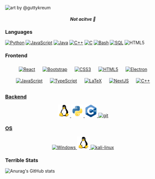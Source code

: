 



![art by @guttykreum](https://i.pinimg.com/originals/1c/4a/45/1c4a4596912277e7b3b209f1ccf49927.gif)
>
<h4 align="center" > <i>Not acitve 🫥</i></h4>


### Languages 
[![Python](https://img.shields.io/badge/python-black?style=for-the-badge&logo=python)](https://python.org)
[![JavaScript](https://img.shields.io/badge/javascript-black?style=for-the-badge&logo=javascript)](https://www.w3schools.com/js/)
[![Java](https://img.shields.io/badge/java-black?style=for-the-badge&logo=openjdk)](https://www.java.com/en/)
[![C++](https://img.shields.io/badge/c++-black?style=for-the-badge&logo=cplusplus)](https://www.w3schools.com/cpp/default.asp)
[![C](https://img.shields.io/badge/c-black?style=for-the-badge&logo=c)](https://www.w3schools.com/c/)
[![Bash](https://img.shields.io/badge/bash-black?style=for-the-badge&logo=gnu-bash&logoColor=white)](https://www.gnu.org/software/bash/)
[![SQL](https://img.shields.io/badge/sql-black?style=for-the-badge&logo=mysql)](https://www.w3schools.com/sql/)
![HTML5](https://img.shields.io/badge/html5-black?style=for-the-badge&logo=html5)


### Frontend
<div align="center">  
<a href="https://reactjs.org/" target="_blank"><img style="margin: 10px" src="https://profilinator.rishav.dev/skills-assets/react-original-wordmark.svg" alt="React" height="50" /></a>  
<a href="https://getbootstrap.com/docs/3.4/javascript/" target="_blank"><img style="margin: 10px" src="https://profilinator.rishav.dev/skills-assets/bootstrap-plain.svg" alt="Bootstrap" height="50" /></a>  
<a href="https://www.w3schools.com/css/" target="_blank"><img style="margin: 10px" src="https://profilinator.rishav.dev/skills-assets/css3-original-wordmark.svg" alt="CSS3" height="50" /></a>  
<a href="https://en.wikipedia.org/wiki/HTML5" target="_blank"><img style="margin: 10px" src="https://profilinator.rishav.dev/skills-assets/html5-original-wordmark.svg" alt="HTML5" height="50" /></a>  
<a href="https://www.electronjs.org/" target="_blank"><img style="margin: 10px" src="https://profilinator.rishav.dev/skills-assets/electron-original.svg" alt="Electron" height="50" /></a>  
<a href="https://www.javascript.com/" target="_blank"><img style="margin: 10px" src="https://profilinator.rishav.dev/skills-assets/javascript-original.svg" alt="JavaScript" height="50" /></a>  
<a href="https://www.typescriptlang.org/" target="_blank"><img style="margin: 10px" src="https://profilinator.rishav.dev/skills-assets/typescript-original.svg" alt="TypeScript" height="50" /></a>  
<a href="https://www.latex-project.org/" target="_blank"><img style="margin: 10px" src="https://profilinator.rishav.dev/skills-assets/latex.png" alt="LaTeX" height="50" /></a>  
<a href="https://nextjs.org/" target="_blank"><img style="margin: 10px" src="https://profilinator.rishav.dev/skills-assets/nextjs.png" alt="NextJS" height="50" /></a> <a href="http://cppreference.com" target="_blank"><img style="margin: 10px" src="https://upload.wikimedia.org/wikipedia/commons/thumb/1/18/ISO_C%2B%2B_Logo.svg/800px-ISO_C%2B%2B_Logo.svg.png" alt="C++" height="50"</a>
</div>

</td><td valign="top" width="33%">

### Backend 
<div align="center">
<a href="https://www.linux.org/" target="_blank" rel="noreferrer"> <img src="https://raw.githubusercontent.com/devicons/devicon/master/icons/linux/linux-original.svg" alt="linux" width="40" height="40"href="https://www.python.org" target="_blank" rel="noreferrer"> <img src="https://raw.githubusercontent.com/devicons/devicon/master/icons/python/python-original.svg" alt="python" width="40" height="40"href="https://www.w3schools.com/cpp/" target="_blank" rel="noreferrer"> <img src="https://raw.githubusercontent.com/devicons/devicon/master/icons/cplusplus/cplusplus-original.svg" alt="cplusplus" width="40" height="40"href="https://git-scm.com/" target="_blank" rel="noreferrer"> <img src="https://www.vectorlogo.zone/logos/git-scm/git-scm-icon.svg" alt="git" width="40" height="40"/> 
</div>

</td><td valign="top" width="33%">


### OS 
<div align="center">
<a href="https://www.microsoft.com/en-us/windows?r=1" target="_blank" rel="noreferrer"> <img src="https://upload.wikimedia.org/wikipedia/commons/thumb/5/5f/Windows_logo_-_2012.svg/2048px-Windows_logo_-_2012.svg.png" width="40"  alt="Windows"  href="https://www.linux.org/" target="_blank" rel="noreferrer"> <img src="https://raw.githubusercontent.com/devicons/devicon/master/icons/linux/linux-original.svg" alt="linux" width="40" height="40"  <href="https://www.kali.org" target="_blank" rel="noreferrer"> <img src="https://ih1.redbubble.net/image.746090126.8007/flat,750x1000,075,f.u4.jpg" width="40" length="40" alt="kali-linux" /> 
</div>

</td><td valign="top" width="33%">


<h3 allign="left"></a> Terrible Stats </h3>

![Anurag's GitHub stats](https://github-readme-stats.vercel.app/api?username=pericee&show_icons=true&theme=dark)

